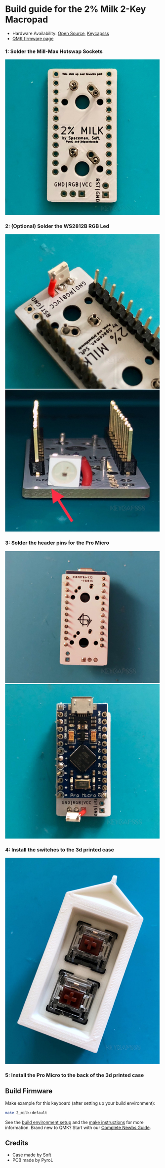 
# Build guide for the 2% Milk 2-Key Macropad

- Hardware Availability: [Open Source](https://github.com/Rionlion100/Spaceboards/tree/master/Keyboards/2%25%20Milk), [Keycapsss](https://keycapsss.com/diy-kits/88/2-milk-2-key-macro-pad)
- [QMK firmware page](https://github.com/qmk/qmk_firmware/tree/master/keyboards/2_milk)

### 1: Solder the Mill-Max Hotswap Sockets
<img src="img/milk-2-build-guide-1.jpg" width=500>

### 2: (Optional) Solder the WS2812B RGB Led
<img src="img/milk-2-build-guide-2.jpg" width=500>
<img src="img/milk-2-build-guide-3.jpg" width=500>

### 3: Solder the header pins for the Pro Micro 
<img src="img/milk-2-build-guide-4.jpg" width=500>
<img src="img/milk-2-build-guide-5.jpg" width=500>

### 4: Install the switches to the 3d printed case
<img src="img/milk-2-build-guide-6.jpg" width=500>

### 5: Install the Pro Micro to the back of the 3d printed case


## Build Firmware
Make example for this keyboard (after setting up your build environment):

```bash
make 2_milk:default
```

See the [build environment setup](https://docs.qmk.fm/#/getting_started_build_tools) and the [make instructions](https://docs.qmk.fm/#/getting_started_make_guide) for more information. Brand new to QMK? Start with our [Complete Newbs Guide](https://docs.qmk.fm/#/newbs).

## Credits

- Case made by Soft
- PCB made by PyroL
